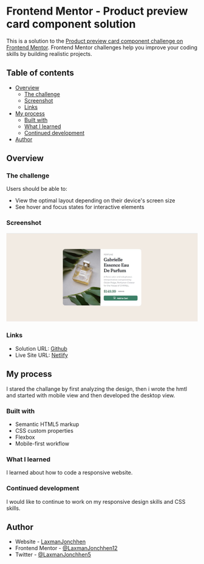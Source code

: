 # Frontend Mentor - Product preview card component solution

This is a solution to the [Product preview card component challenge on Frontend Mentor](https://www.frontendmentor.io/challenges/product-preview-card-component-GO7UmttRfa). Frontend Mentor challenges help you improve your coding skills by building realistic projects. 

## Table of contents

- [Overview](#overview)
  - [The challenge](#the-challenge)
  - [Screenshot](#screenshot)
  - [Links](#links)
- [My process](#my-process)
  - [Built with](#built-with)
  - [What I learned](#what-i-learned)
  - [Continued development](#continued-development)
- [Author](#author)

## Overview

### The challenge

Users should be able to:

- View the optimal layout depending on their device's screen size
- See hover and focus states for interactive elements

### Screenshot

![](./images/Screenshot.JPG)

### Links

- Solution URL: [Github](https://github.com/LaxmanJonchhen12/Product-Preview-Card-Challenge)
- Live Site URL: [Netlify](https://productpreivewcardchallengelaxman.netlify.app/)

## My process

I stared the challange by first analyzing the design, then 
i wrote the hmtl and started with mobile view and then 
developed the desktop view.

### Built with

- Semantic HTML5 markup
- CSS custom properties
- Flexbox
- Mobile-first workflow

### What I learned

I learned about how to code a responsive website.

### Continued development

I would like to continue to work on my responsive design skills and CSS skills.

## Author

- Website - [LaxmanJonchhen](https://laxmanjonchhen12.github.io/)
- Frontend Mentor - [@LaxmanJonchhen12](https://www.frontendmentor.io/profile/LaxmanJonchhen12)
- Twitter - [@LaxmanJonchhen5](https://twitter.com/LaxmanJonchhen5)
